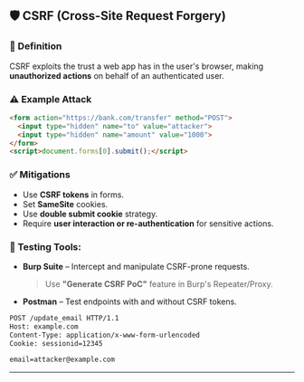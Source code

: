 ## 🛡️ CSRF (Cross-Site Request Forgery)

### 📖 Definition
CSRF exploits the trust a web app has in the user's browser, making **unauthorized actions** on behalf of an authenticated user.

### ⚠️ Example Attack
```html
<form action="https://bank.com/transfer" method="POST">
  <input type="hidden" name="to" value="attacker">
  <input type="hidden" name="amount" value="1000">
</form>
<script>document.forms[0].submit();</script>
```

### ✅ Mitigations
- Use **CSRF tokens** in forms.
- Set **SameSite** cookies.
- Use **double submit cookie** strategy.
- Require **user interaction or re-authentication** for sensitive actions.

### 🔧 Testing Tools:

- **Burp Suite** – Intercept and manipulate CSRF-prone requests.
  > Use **"Generate CSRF PoC"** feature in Burp's Repeater/Proxy.

- **Postman** – Test endpoints with and without CSRF tokens.
```html
POST /update_email HTTP/1.1
Host: example.com
Content-Type: application/x-www-form-urlencoded
Cookie: sessionid=12345

email=attacker@example.com
  ```

---

